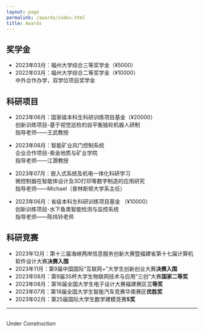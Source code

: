 ```yaml
---
layout: page
permalink: /awards/index.html
title: Awards
---
```


## 奖学金

- 2023年03月：福州大学综合三等奖学金（¥5000）
- 2022年03月：福州大学综合二等奖学金（¥10000）
<br>中外合作办学，双学位项目奖学金

## 科研项目

- 2023年06月：国家级本科生科研训练项目基金（¥20000）
<br>创新训练项目-基于视觉巡检的自平衡独轮机器人研制
<br>指导老师——王武教授

- 2023年08月：智能矿业风门控制系统
<br>企业合作项目-紫金地质与矿业学院
<br>指导老师——江灏教授

- 2023年07月：嵌入式系统及机电一体化科研学习
<br>微控制器在智能体设计及3D打印等数字制造的应用研究
<br>指导老师——Michael（普林斯顿大学系主任）

- 2023年06月：省级本科生科研训练项目基金  （¥10000）
<br>创新训练项目-水下鱼类智能检测与监控系统
<br>指导老师——陈炜铃老师

## 科研竞赛

- 2023年12月：第十三届海峡两岸信息服务创新大赛暨福建省第十七届计算机软件设计大赛**决赛入围**
- 2023年11月：第9届中国国际“互联网+”大学生创新创业大赛**决赛入围**
- 2023年08月：第9届3S杯大学生物联网技术与应用“三创”大赛**国家二等奖**
- 2023年08月：第16届全国大学生电子设计大赛福建赛区**三等奖**
- 2023年07月：第18届全国大学生智能汽车竞赛华南赛区**优胜奖**
- 2023年02月：第25届国际大学生数学建模竞赛**S奖**

---

<br>Under Construction


